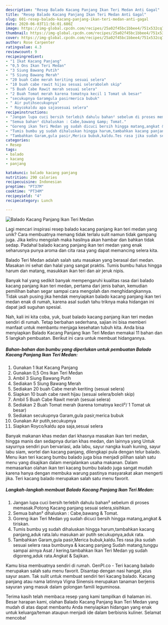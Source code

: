 ```yaml
---
description: "Resep Balado Kacang Panjang Ikan Teri Medan Anti Gagal"
title: "Resep Balado Kacang Panjang Ikan Teri Medan Anti Gagal"
slug: 601-resep-balado-kacang-panjang-ikan-teri-medan-anti-gagal
date: 2020-06-03T11:56:01.600Z
image: https://img-global.cpcdn.com/recipes/25a02f45bc1bbee4/751x532cq70/balado-kacang-panjang-ikan-teri-medan-foto-resep-utama.jpg
thumbnail: https://img-global.cpcdn.com/recipes/25a02f45bc1bbee4/751x532cq70/balado-kacang-panjang-ikan-teri-medan-foto-resep-utama.jpg
cover: https://img-global.cpcdn.com/recipes/25a02f45bc1bbee4/751x532cq70/balado-kacang-panjang-ikan-teri-medan-foto-resep-utama.jpg
author: Rose Carpenter
ratingvalue: 4.3
reviewcount: 9
recipeingredient:
- "1 Ikat Kacang Panjang"
- "0,5 Ons Ikan Teri Medan"
- "3 Siung Bawang Putih"
- "5 Siung Bawang Merah"
- "20 buah Cabe merah keriting sesuai selera"
- "10 buah cabe rawit hijau sesuai seleraboleh skip"
- "5 Buah Cabe Rawit merah sesuai selera"
- "2 Buah Tomat merah karena tomatnya kecil 1 Tomat uk besar"
- "secukupnya Garamgula pasirmerica bubuk"
- " Air putihsecukupnya"
- " Roycokaldu apa sajasesuai selera"
recipeinstructions:
- "Jangan lupa cuci bersih terlebih dahulu bahan² sebelum di proses memasak.Potong Kacang panjang sesuai selera,sisihkan."
- "Semua bahan² dihaluskan : Cabe,bawang &amp; Tomat."
- "Goreng ikan Teri Medan yg sudah dicuci bersih hingga matang,angkat &amp; tiriskan."
- "Tumis bumbu yg sudah dihaluskan hingga harum,tambahkan kacang panjang,aduk rata.lalu masukan air putih secukupnya,aduk rata."
- "Tambahkan Garam,gula pasir,Merica bubuk,kaldu.Tes rasa jika sudah sesuai selera rasa bumbunya &amp; kacang panjang Sudah matang,tunggu sampai airnya Asat / kering.tambahkan Ikan Teri Medan yg sudah digoreng,aduk rata.Angkat &amp; Sajikan."
categories:
- Resep
tags:
- balado
- kacang
- panjang

katakunci: balado kacang panjang 
nutrition: 290 calories
recipecuisine: Indonesian
preptime: "PT37M"
cooktime: "PT34M"
recipeyield: "4"
recipecategory: Lunch

---
```



![Balado Kacang Panjang Ikan Teri Medan](https://img-global.cpcdn.com/recipes/25a02f45bc1bbee4/751x532cq70/balado-kacang-panjang-ikan-teri-medan-foto-resep-utama.jpg)

Lagi mencari inspirasi resep balado kacang panjang ikan teri medan yang unik? Cara membuatnya memang tidak terlalu sulit namun tidak gampang juga. Jika keliru mengolah maka hasilnya akan hambar dan bahkan tidak sedap. Padahal balado kacang panjang ikan teri medan yang enak seharusnya punya aroma dan cita rasa yang dapat memancing selera kita.

Balado Teri Medan adalah salah satu masakan yang berasal dari medan. Masakan ini sehat dan halal yang sangat praktis. Tumis bumbu halus hingga harum dan matang, masukkan ikan teri dan air jeruk nipis.

Banyak hal yang sedikit banyak mempengaruhi kualitas rasa dari balado kacang panjang ikan teri medan, pertama dari jenis bahan, kemudian pemilihan bahan segar sampai cara mengolah dan menghidangkannya. Tidak usah pusing jika hendak menyiapkan balado kacang panjang ikan teri medan enak di rumah, karena asal sudah tahu triknya maka hidangan ini dapat jadi suguhan spesial.


Nah, kali ini kita coba, yuk, buat balado kacang panjang ikan teri medan sendiri di rumah. Tetap berbahan sederhana, sajian ini bisa memberi manfaat untuk membantu menjaga kesehatan tubuh kita. Anda bisa menyiapkan Balado Kacang Panjang Ikan Teri Medan memakai 11 bahan dan 5 langkah pembuatan. Berikut ini cara untuk membuat hidangannya.

<!--inarticleads1-->

##### Bahan-bahan dan bumbu yang diperlukan untuk pembuatan Balado Kacang Panjang Ikan Teri Medan:

1. Gunakan 1 Ikat Kacang Panjang
1. Gunakan 0,5 Ons Ikan Teri Medan
1. Ambil 3 Siung Bawang Putih
1. Sediakan 5 Siung Bawang Merah
1. Sediakan 20 buah Cabe merah keriting (sesuai selera)
1. Siapkan 10 buah cabe rawit hijau (sesuai selera/boleh skip)
1. Ambil 5 Buah Cabe Rawit merah (sesuai selera)
1. Sediakan 2 Buah Tomat merah (karena tomatnya kecil²/ 1 Tomat uk besar)
1. Sediakan secukupnya Garam,gula pasir,merica bubuk
1. Gunakan  Air putih,secukupnya
1. Siapkan  Royco/kaldu apa saja,sesuai selera


Banyak makanan khas medan dari khasnya masakan ikan teri medan, hingga manis dan sedapnya durian khas medan, dan lainnya yang Untuk sayurnya sendiri pun bervariasi, ada labu, sayur nangka kuah kuning, sayur labu siam, wortel dan kacang panjang, dilengkapi pula dengan telur balado. Menu ikan teri kacang bumbu balado juga bisa menjadi pilihan salah satu menu yang disajikan dalam menjalankan usaha makanan. Dalam memasarkan olahan ikan teri kacang bumbu balado juga sangat mudah karena hanya dengan membuka warung pastinya masyarakat akan mengerti jika. Teri kacang balado merupakan salah satu menu favorit. 

<!--inarticleads2-->

##### Langkah-langkah membuat Balado Kacang Panjang Ikan Teri Medan:

1. Jangan lupa cuci bersih terlebih dahulu bahan² sebelum di proses memasak.Potong Kacang panjang sesuai selera,sisihkan.
1. Semua bahan² dihaluskan : Cabe,bawang &amp; Tomat.
1. Goreng ikan Teri Medan yg sudah dicuci bersih hingga matang,angkat &amp; tiriskan.
1. Tumis bumbu yg sudah dihaluskan hingga harum,tambahkan kacang panjang,aduk rata.lalu masukan air putih secukupnya,aduk rata.
1. Tambahkan Garam,gula pasir,Merica bubuk,kaldu.Tes rasa jika sudah sesuai selera rasa bumbunya &amp; kacang panjang Sudah matang,tunggu sampai airnya Asat / kering.tambahkan Ikan Teri Medan yg sudah digoreng,aduk rata.Angkat &amp; Sajikan.


Kamu bisa membuatnya sendiri di rumah. GenPI.co - Teri kacang balado merupakan salah satu menu favorit. Disantap dengan nasi hangat, plus sayur asam. Tak sulit untuk membuat sendiri teri kacang balado. Kacang panjang atau nama latinnya Vigna Sinensis merupakan tanaman berjenis sayuran yang masuk dalam golongan famili leguminosa. 

Terima kasih telah membaca resep yang kami tampilkan di halaman ini. Besar harapan kami, olahan Balado Kacang Panjang Ikan Teri Medan yang mudah di atas dapat membantu Anda menyiapkan hidangan yang enak untuk keluarga/teman ataupun menjadi ide dalam berbisnis kuliner. Selamat mencoba!
